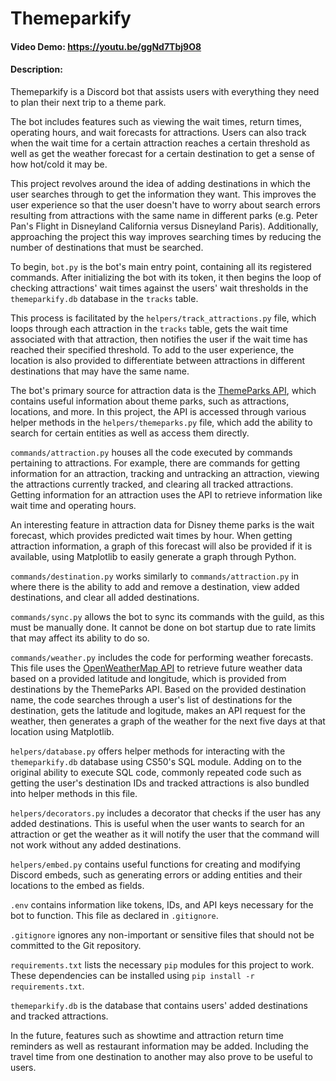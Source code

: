 # Themeparkify
#### Video Demo: https://youtu.be/ggNd7Tbj9O8
#### Description:
Themeparkify is a Discord bot that assists users with everything they need to plan their next trip to a theme park.

The bot includes features such as viewing the wait times, return times, operating hours, and wait forecasts for attractions. Users can also track when the wait time for a certain attraction reaches a certain threshold as well as get the weather forecast for a certain destination to get a sense of how hot/cold it may be.

This project revolves around the idea of adding destinations in which the user searches through to get the information they want. This improves the user experience so that the user doesn't have to worry about search errors resulting from attractions with the same name in different parks (e.g. Peter Pan's Flight in Disneyland California versus Disneyland Paris). Additionally, approaching the project this way improves searching times by reducing the number of destinations that must be searched.

To begin, `bot.py` is the bot's main entry point, containing all its registered commands. After initializing the bot with its token, it then begins the loop of checking attractions' wait times against the users' wait thresholds in the `themeparkify.db` database in the `tracks` table.

This process is facilitated by the `helpers/track_attractions.py` file, which loops through each attraction in the `tracks` table, gets the wait time associated with that attraction, then notifies the user if the wait time has reached their specified threshold. To add to the user experience, the location is also provided to differentiate between attractions in different destinations that may have the same name.

The bot's primary source for attraction data is the [ThemeParks API](https://themeparks.wiki/), which contains useful information about theme parks, such as attractions, locations, and more. In this project, the API is accessed through various helper methods in the `helpers/themeparks.py` file, which add the ability to search for certain entities as well as access them directly.

`commands/attraction.py` houses all the code executed by commands pertaining to attractions. For example, there are commands for getting information for an attraction, tracking and untracking an attraction, viewing the attractions currently tracked, and clearing all tracked attractions. Getting information for an attraction uses the API to retrieve information like wait time and operating hours.

An interesting feature in attraction data for Disney theme parks is the wait forecast, which provides predicted wait times by hour. When getting attraction information, a graph of this forecast will also be provided if it is available, using Matplotlib to easily generate a graph through Python.

`commands/destination.py` works similarly to `commands/attraction.py` in where there is the ability to add and remove a destination, view added destinations, and clear all added destinations.

`commands/sync.py` allows the bot to sync its commands with the guild, as this must be manually done. It cannot be done on bot startup due to rate limits that may affect its ability to do so.

`commands/weather.py` includes the code for performing weather forecasts. This file uses the [OpenWeatherMap API](https://openweathermap.org/api) to retrieve future weather data based on a provided latitude and longitude, which is provided from destinations by the ThemeParks API. Based on the provided destination name, the code searches through a user's list of destinations for the destination, gets the latitude and logitude, makes an API request for the weather, then generates a graph of the weather for the next five days at that location using Matplotlib.

`helpers/database.py` offers helper methods for interacting with the `themeparkify.db` database using CS50's SQL module. Adding on to the original ability to execute SQL code, commonly repeated code such as getting the user's destination IDs and tracked attractions is also bundled into helper methods in this file.

`helpers/decorators.py` includes a decorator that checks if the user has any added destinations. This is useful when the user wants to search for an attraction or get the weather as it will notify the user that the command will not work without any added destinations.

`helpers/embed.py` contains useful functions for creating and modifying Discord embeds, such as generating errors or adding entities and their locations to the embed as fields.

`.env` contains information like tokens, IDs, and API keys necessary for the bot to function. This file as declared in `.gitignore`.

`.gitignore` ignores any non-important or sensitive files that should not be committed to the Git repository.

`requirements.txt` lists the necessary `pip` modules for this project to work. These dependencies can be installed using `pip install -r requirements.txt`.

`themeparkify.db` is the database that contains users' added destinations and tracked attractions.

In the future, features such as showtime and attraction return time reminders as well as restaurant information may be added. Including the travel time from one destination to another may also prove to be useful to users.